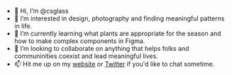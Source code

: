 - 👋 Hi, I’m @csglass
- 👀 I’m interested in design, photography and finding meaningful patterns in life.
- 🌱 I’m currently learning what plants are appropriate for the season and how to make complex components in Figma.
- 💞️ I’m looking to collaborate on anything that helps folks and communinities coexist and lead meaningful lives.
- 📫 Hit me up on my <a href="https://chrisglass.com/contact/">website</a> or <a href="https://twitter.com/glass">Twitter</a> if you'd like to chat sometime.
